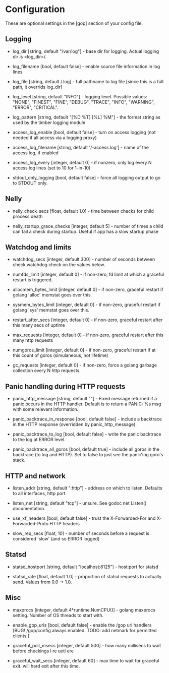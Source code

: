 # Configuration

These are optional settings in the [gop] section of your config file.

## Logging

* log_dir [string, default "/var/log"] - base dir for logging. Actual logging dir is <log_dir>/<project>.

* log_filename [bool, default false] - enable source file information in log lines

* log_file [string, default <logDir>/<app>.log] - full pathname to log file [since this is a full path, it overrids log_dir]

* log_level [string, default "INFO"] - logging level. Possible values: "NONE", "FINEST", "FINE", "DEBUG", "TRACE", "INFO", "WARNING", "ERROR", "CRITICAL".

* log_pattern [string, default "[%D %T] [%L] %M"] - the format string as used by the timber logging module

* access_log_enable [bool, default false] - turn on access logging (not needed if all access via a logging proxy)

* access_log_filename [string, default '<logDir>/<appName>-access.log'] - name of the access log, if enabled

* access_log_every [integer, default 0] - if nonzero, only log every N access log lines (set to 10 for 1-in-10)

* stdout_only_logging [bool, default false] - force all logging output to go to STDOUT only.

## Nelly

* nelly_check_secs [float, default 1.0] - time between checks for child process death

* nelly_startup_grace_checks [integer, default 5] - number of times a child can fail a check during startup. Useful if app has a slow startup phase

## Watchdog and limits

* watchdog_secs [integer, default 300] - number of seconds between check watchdog check on the values below.

* numfds_limit [integer, default 0] - if non-zero, fd limit at which a graceful restart is triggered.

* allocmem_bytes_limit [integer, default 0] - if non-zero, graceful restart if golang 'alloc' memstat goes over this.

* sysmem_bytes_limit [integer, default 0] - if non-zero, graceful restart if golang 'sys' memstat goes over this.

* restart_after_secs [integer, default 0] - if non-zero, graceful restart after this many secs of uptime

* max_requests [integer, default 0] - if non-zero, graceful restart after this many http requests

* numgoros_limit [integer, default 0] - if non-zero, graceful restart if at this count of goros (simulaneous, not lifetime)

* gc_requests [integer, default 0] - if non-zero, force a golang garbage collection every N http requests.

## Panic handling during HTTP requests

* panic_http_message [string, default ""] - Fixed message returned if a panic occurs in the HTTP handler. Default is to return a PANIC: %s msg with some relevant information.

* panic_backtrace_in_response [bool, default false] - include a backtrace in the HTTP response (overridden by panic_http_message).

* panic_backtrace_to_log [bool, default false] - write the panic backtrace to the log at ERROR level.

* panic_backtrace_all_goros [bool, default true] - include all goros in the backtrace (to log and HTTP). Set to false to just see the panic'ing goro's stack.

## HTTP and network

* listen_addr [string, default ":http"] - address on which to listen. Defaults to all interfaces, http port

* listen_net [string, default "tcp"] - unsure. See godoc net Listen() documentation.

* use_xf_headers [bool, default false] - trust the X-Forwarded-For and X-Forwarded-Proto HTTP headers

* slow_req_secs [float, 10] - number of seconds before a request is considered 'slow' (and so ERROR logged)

## Statsd

* statsd_hostport [string, default "localhost:8125"] - host:port for statsd

* statsd_rate [float, default 1.0] - proportion of statsd requests to actually send. Values from 0.0 -> 1.0.

## Misc

* maxprocs [integer, default 4*runtime.NumCPU()] - golang maxprocs setting. Number of OS threads to start with.

* enable_gop_urls [bool, default false] - enable the /gop url handlers [BUG! /gop/config always enabled. TODO: add netmark for permitted clients.]

* graceful_poll_msecs [integer, default 500] - how many millisecs to wait before checkings l re uetl ere

* graceful_wait_secs [integer, default 60] - max time to wait for graceful exit. will hard exit after this time.

